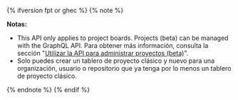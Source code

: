 {% ifversion fpt or ghec %}
{% note %}

**Notas:**

* This API only applies to project boards. Projects (beta) can be managed with the GraphQL API. Para obtener más información, consulta la sección "[Utilizar la API para administrar proyectos (beta)](/issues/trying-out-the-new-projects-experience/using-the-api-to-manage-projects)".
* Solo puedes crear un tablero de proyecto clásico y nuevo para una organización, usuario o repositorio que ya tenga por lo menos un tablero de proyecto clásico.

{% endnote %}
{% endif %}
